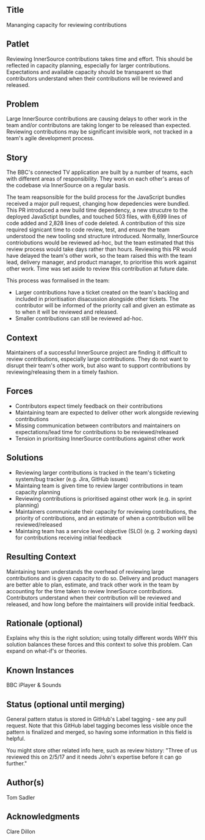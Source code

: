 ## Title

Mananging capacity for reviewing contributions

## Patlet

Reviewing InnerSource contributions takes time and effort. This should be reflected in capacity planning, especially for larger contributions. Expectations and available capacity should be transparent so that contributors understand when their contributions will be reviewed and released.

## Problem

Large InnerSource contributions are causing delays to other work in the team and/or contributons are taking longer to be released than expected. Reviewing contributions may be significant invisible work, not tracked in a team's agile development process.

## Story

The BBC's connected TV application are built by a number of teams, each with different areas of responsibility. They work on each other's areas of the codebase via InnerSource on a regular basis.

The team reapsonsible for the build process for the JavaScript bundles received a major pull request, changing how depedencies were bundled. This PR introduced a new build time dependency, a new strucutre to the deployed JavaSctipt bundles, and touched 503 files, with 6,699 lines of code added and 2,828 lines of code deleted. A contribution of this size required signicant time to code review, test, and ensure the team understood the new tooling snd structure introduced. Normally, InnerSource contriobutions would be reviewed ad-hoc, but the team estimated that this review process would take days rather than hours. Reviewing this PR would have delayed the team's other work, so the team raised this with the team lead, delivery manager, and product manager, to prioritise this work against other work. Time was set aside to review this contribution at future date.

This process was formalised in the team:

* Larger contributions have a ticket created on the team's backlog and included in prioritisation disacussion alongside other tickets. The contributor will be informed of the priority call and given an estimate as to when it will be reviewed and released.
* Smaller contributions can still be reviewed ad-hoc.

## Context

Maintainers of a successful InnerSource project are finding it difficult to review contributions, especially large contributions. They do not want to disrupt their team's other work, but also want to support contributions by reviewing/releasing them in a timely fashion.

## Forces

* Contributors expect timely feedback on their contributions
* Maintaining team are expected to deliver other work alongside reviewing contributions
* Missing communication between contributors and maintainers on expectations/lead time for contributions to be reviewed/released
* Tension in prioritising InnerSource contributions against other work

## Solutions

* Reviewing larger contributions is tracked in the team's ticketing system/bug tracker (e.g. Jira, GitHub issues)
* Maintaing team is given time to review larger contributions in team capacity planning
* Reviewing contributions is prioritised against other work (e.g. in sprint planning)
* Maintainers communicate their capacity for reviewing contributions, the priority of contributions, and an estimate of when a contribution will be reviewed/released
* Maintaing team has a service level objective (SLO) (e.g. 2 working days) for contributions receiving initial feedback

## Resulting Context

Maintaining team understands the overhead of reviewing large contributions and is given capacity to do so. Delivery and product managers are better able to plan, estimate, and track other work in the team by accounting for the time taken to review InnerSource contributions. Contributors understand when their contribution will be reviewed and released, and how long before the maintainers will provide initial feedback.

## Rationale (optional)

Explains why this is the right solution; using totally different words WHY this solution balances these forces and this context to solve this problem.
Can expand on what-if's or theories.

## Known Instances

BBC iPlayer & Sounds

## Status (optional until merging)

General pattern status is stored in GitHub's Label tagging - see any pull request.
Note that this GitHub label tagging becomes less visible once the pattern is finalized and merged, so having some information in this field is helpful.

You might store other related info here, such as review history: "Three of us reviewed this on 2/5/17 and it needs John's expertise before it can go further."

## Author(s)

Tom Sadler

## Acknowledgments

Clare Dillon
